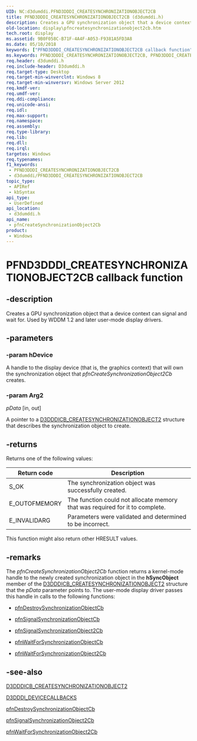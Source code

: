 ```yaml
---
UID: NC:d3dumddi.PFND3DDDI_CREATESYNCHRONIZATIONOBJECT2CB
title: PFND3DDDI_CREATESYNCHRONIZATIONOBJECT2CB (d3dumddi.h)
description: Creates a GPU synchronization object that a device context can signal and wait for. Used by WDDM 1.2 and later user-mode display drivers.
old-location: display\pfncreatesynchronizationobject2cb.htm
tech.root: display
ms.assetid: 9B0F058C-B71F-4A4F-A053-F9381A5FD3A8
ms.date: 05/10/2018
keywords: ["PFND3DDDI_CREATESYNCHRONIZATIONOBJECT2CB callback function"]
ms.keywords: PFND3DDDI_CREATESYNCHRONIZATIONOBJECT2CB, PFND3DDDI_CREATESYNCHRONIZATIONOBJECT2CB callback, d3dumddi/pfnCreateSynchronizationObject2Cb, display.pfncreatesynchronizationobject2cb, pfnCreateSynchronizationObject2Cb, pfnCreateSynchronizationObject2Cb callback function [Display Devices]
req.header: d3dumddi.h
req.include-header: D3dumddi.h
req.target-type: Desktop
req.target-min-winverclnt: Windows 8
req.target-min-winversvr: Windows Server 2012
req.kmdf-ver: 
req.umdf-ver: 
req.ddi-compliance: 
req.unicode-ansi: 
req.idl: 
req.max-support: 
req.namespace: 
req.assembly: 
req.type-library: 
req.lib: 
req.dll: 
req.irql: 
targetos: Windows
req.typenames: 
f1_keywords:
 - PFND3DDDI_CREATESYNCHRONIZATIONOBJECT2CB
 - d3dumddi/PFND3DDDI_CREATESYNCHRONIZATIONOBJECT2CB
topic_type:
 - APIRef
 - kbSyntax
api_type:
 - UserDefined
api_location:
 - d3dumddi.h
api_name:
 - pfnCreateSynchronizationObject2Cb
product:
 - Windows
---
```


# PFND3DDDI_CREATESYNCHRONIZATIONOBJECT2CB callback function


## -description

Creates a GPU synchronization object that a device context can signal and wait for. Used by WDDM 1.2 and later user-mode display drivers.

## -parameters

### -param hDevice

A handle to the display device (that is, the graphics context) that will own the synchronization object that <i>pfnCreateSynchronizationObject2Cb</i> creates.

### -param Arg2

*pData* [in, out]

A pointer to a <a href="https://docs.microsoft.com/windows-hardware/drivers/ddi/d3dumddi/ns-d3dumddi-_d3dddicb_createsynchronizationobject2">D3DDDICB_CREATESYNCHRONIZATIONOBJECT2</a> structure that describes the synchronization object to create.

## -returns

Returns one of the following values:

|Return code|Description|
|--- |--- |
|S_OK|The synchronization object was successfully created.|
|E_OUTOFMEMORY|The function could not allocate memory that was required for it to complete.|
|E_INVALIDARG|Parameters were validated and determined to be incorrect.|


This function might also return other HRESULT values.

## -remarks

The <i>pfnCreateSynchronizationObject2Cb</i> function returns a kernel-mode handle to the newly created synchronization object in the <b>hSyncObject</b> member of the <a href="https://docs.microsoft.com/windows-hardware/drivers/ddi/d3dumddi/ns-d3dumddi-_d3dddicb_createsynchronizationobject2">D3DDDICB_CREATESYNCHRONIZATIONOBJECT2</a> structure that the <i>pData</i> parameter points to. The user-mode display driver passes this handle in calls to the following functions:

<ul>
<li>

<a href="https://docs.microsoft.com/windows-hardware/drivers/ddi/d3dumddi/nc-d3dumddi-pfnd3dddi_destroysynchronizationobjectcb">pfnDestroySynchronizationObjectCb</a>


</li>
<li>

<a href="https://docs.microsoft.com/windows-hardware/drivers/ddi/d3dumddi/nc-d3dumddi-pfnd3dddi_signalsynchronizationobjectcb">pfnSignalSynchronizationObjectCb</a>


</li>
<li>

<a href="https://docs.microsoft.com/windows-hardware/drivers/ddi/d3dumddi/nc-d3dumddi-pfnd3dddi_signalsynchronizationobject2cb">pfnSignalSynchronizationObject2Cb</a>


</li>
<li>

<a href="https://docs.microsoft.com/windows-hardware/drivers/ddi/d3dumddi/nc-d3dumddi-pfnd3dddi_waitforsynchronizationobjectcb">pfnWaitForSynchronizationObjectCb</a>


</li>
<li>

<a href="https://docs.microsoft.com/windows-hardware/drivers/ddi/d3dumddi/nc-d3dumddi-pfnd3dddi_waitforsynchronizationobject2cb">pfnWaitForSynchronizationObject2Cb</a>


</li>
</ul>

## -see-also

<a href="https://docs.microsoft.com/windows-hardware/drivers/ddi/d3dumddi/ns-d3dumddi-_d3dddicb_createsynchronizationobject2">D3DDDICB_CREATESYNCHRONIZATIONOBJECT2</a>



<a href="https://docs.microsoft.com/windows-hardware/drivers/ddi/d3dumddi/ns-d3dumddi-_d3dddi_devicecallbacks">D3DDDI_DEVICECALLBACKS</a>



<a href="https://docs.microsoft.com/windows-hardware/drivers/ddi/d3dumddi/nc-d3dumddi-pfnd3dddi_destroysynchronizationobjectcb">pfnDestroySynchronizationObjectCb</a>



<a href="https://docs.microsoft.com/windows-hardware/drivers/ddi/d3dumddi/nc-d3dumddi-pfnd3dddi_signalsynchronizationobject2cb">pfnSignalSynchronizationObject2Cb</a>



<a href="https://docs.microsoft.com/windows-hardware/drivers/ddi/d3dumddi/nc-d3dumddi-pfnd3dddi_waitforsynchronizationobject2cb">pfnWaitForSynchronizationObject2Cb</a>

